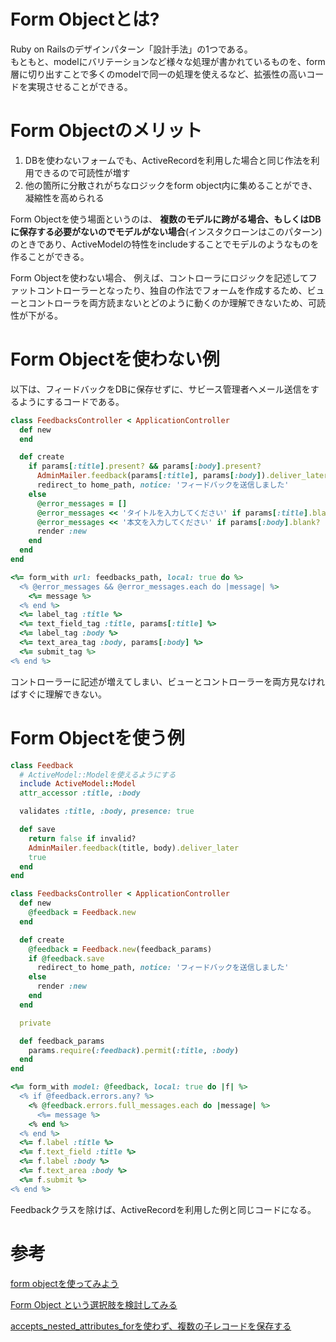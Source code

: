 # Form Objectとは?
Ruby on Railsのデザインパターン「設計手法」の1つである。  
もともと、modelにバリテーションなど様々な処理が書かれているものを、form層に切り出すことで多くのmodelで同一の処理を使えるなど、拡張性の高いコードを実現させることができる。

# Form Objectのメリット
1. DBを使わないフォームでも、ActiveRecordを利用した場合と同じ作法を利用できるので可読性が増す
2. 他の箇所に分散されがちなロジックをform object内に集めることができ、凝縮性を高められる

Form Objectを使う場面というのは、
**複数のモデルに跨がる場合、もしくはDBに保存する必要がないのでモデルがない場合**(インスタクローンはこのパターン)のときであり、ActiveModelの特性をincludeすることでモデルのようなものを作ることができる。

Form Objectを使わない場合、
例えば、コントローラにロジックを記述してファットコントローラーとなったり、独自の作法でフォームを作成するため、ビューとコントローラを両方読まないとどのように動くのか理解できないため、可読性が下がる。  

# Form Objectを使わない例

以下は、フィードバックをDBに保存せずに、サビース管理者へメール送信をするようにするコードである。
```ruby
class FeedbacksController < ApplicationController
  def new
  end

  def create
    if params[:title].present? && params[:body].present?
      AdminMailer.feedback(params[:title], params[:body]).deliver_later
      redirect_to home_path, notice: 'フィードバックを送信しました'
    else
      @error_messages = []
      @error_messages << 'タイトルを入力してください' if params[:title].blank?
      @error_messages << '本文を入力してください' if params[:body].blank?
      render :new
    end
  end
end
```

```ruby
<%= form_with url: feedbacks_path, local: true do %>
  <% @error_messages && @error_messages.each do |message| %>
    <%= message %>
  <% end %>
  <%= label_tag :title %>
  <%= text_field_tag :title, params[:title] %>
  <%= label_tag :body %>
  <%= text_area_tag :body, params[:body] %>
  <%= submit_tag %>
<% end %>
```
コントローラーに記述が増えてしまい、ビューとコントローラーを両方見なければすぐに理解できない。

# Form Objectを使う例

```ruby
class Feedback
  # ActiveModel::Modelを使えるようにする
  include ActiveModel::Model
  attr_accessor :title, :body

  validates :title, :body, presence: true

  def save
    return false if invalid?
    AdminMailer.feedback(title, body).deliver_later
    true
  end
end

class FeedbacksController < ApplicationController
  def new
    @feedback = Feedback.new
  end

  def create
    @feedback = Feedback.new(feedback_params)
    if @feedback.save
      redirect_to home_path, notice: 'フィードバックを送信しました'
    else
      render :new
    end
  end

  private

  def feedback_params
    params.require(:feedback).permit(:title, :body)
  end
end
```
```ruby
<%= form_with model: @feedback, local: true do |f| %>
  <% if @feedback.errors.any? %>
    <% @feedback.errors.full_messages.each do |message| %>
      <%= message %>
    <% end %>
  <% end %>
  <%= f.label :title %>
  <%= f.text_field :title %>
  <%= f.label :body %>
  <%= f.text_area :body %>
  <%= f.submit %>
<% end %>
```
Feedbackクラスを除けば、ActiveRecordを利用した例と同じコードになる。

# 参考

[form objectを使ってみよう](https://tech.medpeer.co.jp/entry/2017/05/09/070758)

[Form Object という選択肢を検討してみる](https://www.fundely.co.jp/blog/tech/2020/04/08/180009/)

[accepts_nested_attributes_forを使わず、複数の子レコードを保存する](https://moneyforward.com/engineers_blog/2018/12/15/formobject/)
